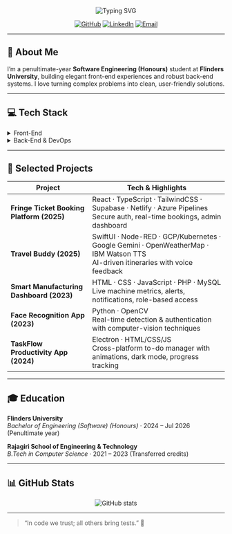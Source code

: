 <p align="center">
  <img src="https://readme-typing-svg.herokuapp.com?font=Fira+Sans&size=32&pause=700&color=2A2B3F&center=true&width=700&lines=👋+Hello,+I’m+Jonathan+Mathew;+Software+Eng.+Student+@+Flinders+Uni" alt="Typing SVG" />
</p>

<p align="center">
  <a href="https://github.com/Jonathan7396"><img src="https://img.shields.io/badge/🐙-GitHub-181717?style=for-the-badge&logo=github" alt="GitHub"/></a>
  <a href="https://linkedin.com/in/jonathan-mathew-932403226/"><img src="https://img.shields.io/badge/🔗-LinkedIn-0A66C2?style=for-the-badge&logo=linkedin" alt="LinkedIn"/></a>
  <a href="mailto:jonathannm804@gmail.com"><img src="https://img.shields.io/badge/✉️-Email-D14836?style=for-the-badge&logo=gmail" alt="Email"/></a>
</p>

---

## 🔭 About Me
I’m a penultimate-year **Software Engineering (Honours)** student at **Flinders University**, building elegant front-end experiences and robust back-end systems. I love turning complex problems into clean, user-friendly solutions.

---

## 💻 Tech Stack

<details>
<summary>Front-End</summary>

- **React & TypeScript** — Component-driven UIs for dashboards & booking platforms  
- **Tailwind CSS & shadcn/ui** — Utility-first styling & design primitives  
- **Vanilla HTML/CSS/JS** — Responsive layouts, semantic markup, and interactive DOM logic  
- **Accessibility & Performance** — ARIA roles, lazy loading, code splitting
</details>

<details>
<summary>Back-End & DevOps</summary>

- **Supabase (PostgreSQL)** — Schemas, RLS policies, real-time subscriptions  
- **PHP & MySQL (XAMPP)** — Secure CRUD APIs with prepared statements  
- **Node.js & Express** — Lightweight services for pet projects  
- **CI/CD** — Azure Pipelines → Netlify, plus GitHub Actions  
- **Cloud & Containers** — GCP, IBM Cloud, Kubernetes, Docker
</details>

---

## 🚀 Selected Projects

| Project                                      | Tech & Highlights                                                                                                                      |
| -------------------------------------------- | --------------------------------------------------------------------------------------------------------------------------------------- |
| **Fringe Ticket Booking Platform (2025)**    | React · TypeScript · TailwindCSS · Supabase · Netlify · Azure Pipelines <br>Secure auth, real-time bookings, admin dashboard             |
| **Travel Buddy (2025)**                      | SwiftUI · Node-RED · GCP/Kubernetes · Google Gemini · OpenWeatherMap · IBM Watson TTS <br>AI-driven itineraries with voice feedback      |
| **Smart Manufacturing Dashboard (2023)**     | HTML · CSS · JavaScript · PHP · MySQL <br>Live machine metrics, alerts, notifications, role-based access                                 |
| **Face Recognition App (2023)**              | Python · OpenCV <br>Real-time detection & authentication with computer-vision techniques                                               |
| **TaskFlow Productivity App (2024)**         | Electron · HTML/CSS/JS <br>Cross-platform to-do manager with animations, dark mode, progress tracking                                   |

---

## 🎓 Education

**Flinders University**  
_Bachelor of Engineering (Software) (Honours)_ · 2024 – Jul 2026 (Penultimate year)

**Rajagiri School of Engineering & Technology**  
_B.Tech in Computer Science_ · 2021 – 2023 (Transferred credits)

---

## 📊 GitHub Stats

<p align="center">
  <img src="https://github-readme-stats.vercel.app/api?username=Jonathan7396&show_icons=true&theme=radical" alt="GitHub stats" />
</p>

---

> “In code we trust; all others bring tests.” 🚀

